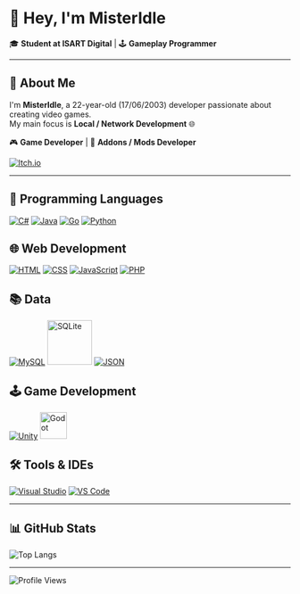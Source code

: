 # 👋 Hey, I'm **MisterIdle**  
🎓 **Student at ISART Digital** | 🕹️ **Gameplay Programmer**

---

## 🚀 About Me  
I'm **MisterIdle**, a 22-year-old (17/06/2003) developer passionate about creating video games. \
My main focus is **Local / Network Development** 🌐

🎮 **Game Developer** | 🔩 **Addons / Mods Developer**

[![Itch.io](https://img.shields.io/badge/Itch.io-Discover%20My%20Games-red?style=for-the-badge&logo=itch.io)](https://misteridle.itch.io/)

---

## 📌 **Programming Languages**  
<p align="left">
  <a href="https://learn.microsoft.com/en-us/dotnet/csharp/"><img src="https://img.icons8.com/color/48/000000/c-sharp-logo.png" alt="C#"/></a>
  <a href="https://www.java.com/"><img src="https://img.icons8.com/color/48/000000/java-coffee-cup-logo.png" alt="Java"/></a>
  <a href="https://go.dev/"><img src="https://img.icons8.com/color/48/000000/golang.png" alt="Go"/></a>
  <a href="https://www.python.org/"><img src="https://img.icons8.com/color/48/000000/python.png" alt="Python"/></a>
</p>


## 🌐 **Web Development**  
<p align="left">
  <a href="https://developer.mozilla.org/en-US/docs/Web/HTML"><img src="https://img.icons8.com/color/48/000000/html-5.png" alt="HTML"/></a>
  <a href="https://developer.mozilla.org/en-US/docs/Web/CSS"><img src="https://img.icons8.com/color/48/000000/css3.png" alt="CSS"/></a>
  <a href="https://developer.mozilla.org/en-US/docs/Web/JavaScript"><img src="https://img.icons8.com/color/48/000000/javascript.png" alt="JavaScript"/></a>
  <a href="https://www.php.net/"><img src="https://img.icons8.com/color/48/000000/php.png" alt="PHP"/></a>
</p>

## 📚 **Data**  
<p align="left">
  <a href="https://www.mysql.com/"><img src="https://img.icons8.com/color/48/000000/mysql-logo.png" alt="MySQL"/></a>
  <a href="https://www.sqlite.org/"><img src="https://upload.wikimedia.org/wikipedia/commons/3/38/SQLite370.svg" width="80" alt="SQLite"/></a>
  <a href="https://www.json.org/"><img src="https://img.icons8.com/color/48/000000/json.png" alt="JSON"/></a>
</p>

## 🕹️ **Game Development**  
<p align="left">
  <a href="https://unity.com/"><img src="https://img.icons8.com/color/48/000000/unity.png" alt="Unity"/></a>
  <a href="https://godotengine.org/"><img src="https://upload.wikimedia.org/wikipedia/commons/6/6a/Godot_icon.svg" width="48" alt="Godot"/></a>
</p>

## 🛠️ **Tools & IDEs**  
<p align="left">
  <a href="https://visualstudio.microsoft.com/"><img src="https://img.icons8.com/color/48/000000/visual-studio.png" alt="Visual Studio"/></a>
  <a href="https://code.visualstudio.com/"><img src="https://img.icons8.com/color/48/000000/visual-studio-code-2019.png" alt="VS Code"/></a>
</p>

---

## 📊 GitHub Stats  
<p align="left">
  <img src="https://github-readme-stats.vercel.app/api/top-langs/?username=MisterIdle&layout=compact&theme=radical" alt="Top Langs"/>
</p>

---

![Profile Views](https://komarev.com/ghpvc/?username=MisterIdle&style=for-the-badge)
